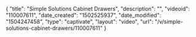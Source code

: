 {
    "title": "Simple Solutions Cabinet Drawers",
    "description": "",
    "videoid": "110007611",
    "date_created": "1502525937",
    "date_modified": "1504247458",
    "type": "captivate",
    "layout": "video",
    "url": "\/v\/simple-solutions-cabinet-drawers\/110007611"
}